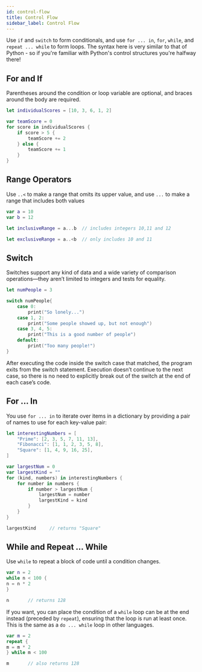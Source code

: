 ```yaml
---
id: control-flow
title: Control Flow
sidebar_label: Control Flow
---
```


Use `if` and `switch` to form conditionals, and use `for ... in`, `for`, `while`, and `repeat ... while` to form loops. The syntax here is very similar to that of Python - so if you're familiar with Python's control structures you're halfway there!

## For and If

Parentheses around the condition or loop variable are optional, and braces around the body are required.

```swift
let individualScores = [10, 3, 6, 1, 2]

var teamScore = 0
for score in individualScores {
	if score > 5 {
		teamScore += 2
	} else {
		teamScore += 1
	}
}
```

## Range Operators

Use `..<` to make a range that omits its upper value, and use `...` to make a range that includes both values

```swift
var a = 10
var b = 12

let inclusiveRange = a...b 	// includes integers 10,11 and 12

let exclusiveRange = a..<b 	// only includes 10 and 11
```

## Switch

Switches support any kind of data and a wide variety of comparison operations—they aren’t limited to integers and tests for equality.

```swift
let numPeople = 3

switch numPeople{
	case 0:
		print("So lonely...")
	case 1, 2:
		print("Some people showed up, but not enough")
	case 3, 4, 5:
		print("This is a good number of people")
	default:
		print("Too many people!")
}
```

After executing the code inside the switch case that matched, the program exits from the switch statement. Execution doesn’t continue to the next case, so there is no need to explicitly break out of the switch at the end of
each case’s code.

## For ... In

You use `for ... in` to iterate over items in a dictionary by providing a pair of names to use for each key-value pair:

```swift
let interestingNumbers = [
    "Prime": [2, 3, 5, 7, 11, 13],
    "Fibonacci": [1, 1, 2, 3, 5, 8],
    "Square": [1, 4, 9, 16, 25],
]

var largestNum = 0
var largestKind = ""
for (kind, numbers) in interestingNumbers {
    for number in numbers {
        if number > largestNum {
            largestNum = number
            largestKind = kind
        }
    }
}

largestKind		// returns "Square"
```

## While and Repeat ... While

Use `while` to repeat a block of code until a condition changes. 

```swift
var n = 2
while n < 100 {
n = n * 2
}

n 		// returns 128
```

If you want, you can place the condition of a `while` loop can be at the end instead (preceded by `repeat`), ensuring that the loop is run at least once. This is the same as a `do ... while` loop in other languages.

```swift
var m = 2
repeat {
m = m * 2
} while m < 100

m 		// also returns 128
```

